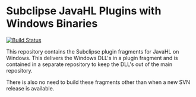 # Subclipse JavaHL Plugins with Windows Binaries

[![Build Status](https://travis-ci.org/subclipse/javahl-windows.svg?branch=master)](https://travis-ci.org/subclipse/javahl-windows)

This repository contains the Subclipse plugin fragments for JavaHL on Windows.
This delivers the Windows DLL's in a plugin fragment and is contained in a
separate repository to keep the DLL's out of the main repository.

There is also no need to build these fragments other than when a new SVN
release is available.

